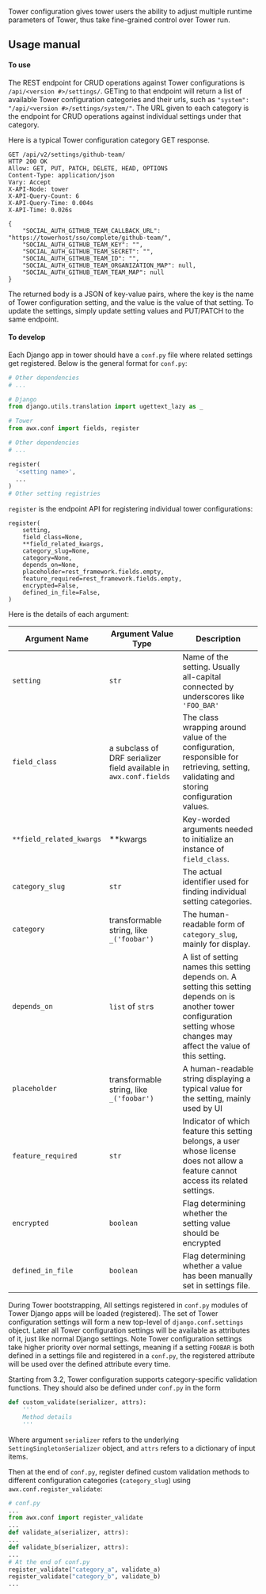 Tower configuration gives tower users the ability to adjust multiple runtime parameters of Tower, thus take fine-grained control over Tower run.

## Usage manual

#### To use
The REST endpoint for CRUD operations against Tower configurations is `/api/<version #>/settings/`. GETing to that endpoint will return a list of available Tower configuration categories and their urls, such as `"system": "/api/<version #>/settings/system/"`. The URL given to each category is the endpoint for CRUD operations against individual settings under that category.

Here is a typical Tower configuration category GET response.
```
GET /api/v2/settings/github-team/
HTTP 200 OK
Allow: GET, PUT, PATCH, DELETE, HEAD, OPTIONS
Content-Type: application/json
Vary: Accept
X-API-Node: tower
X-API-Query-Count: 6
X-API-Query-Time: 0.004s
X-API-Time: 0.026s

{
    "SOCIAL_AUTH_GITHUB_TEAM_CALLBACK_URL": "https://towerhost/sso/complete/github-team/",
    "SOCIAL_AUTH_GITHUB_TEAM_KEY": "",
    "SOCIAL_AUTH_GITHUB_TEAM_SECRET": "",
    "SOCIAL_AUTH_GITHUB_TEAM_ID": "",
    "SOCIAL_AUTH_GITHUB_TEAM_ORGANIZATION_MAP": null,
    "SOCIAL_AUTH_GITHUB_TEAM_TEAM_MAP": null
}
```

The returned body is a JSON of key-value pairs, where the key is the name of Tower configuration setting, and the value is the value of that setting. To update the settings, simply update setting values and PUT/PATCH to the same endpoint.

#### To develop
Each Django app in tower should have a `conf.py` file where related settings get registered. Below is the general format for `conf.py`:

```python
# Other dependencies
# ...

# Django
from django.utils.translation import ugettext_lazy as _

# Tower
from awx.conf import fields, register

# Other dependencies
# ...

register(
  '<setting name>',
  ...
)
# Other setting registries
```

`register` is the endpoint API for registering individual tower configurations:
```
register(
    setting,
    field_class=None,
    **field_related_kwargs,
    category_slug=None,
    category=None,
    depends_on=None,
    placeholder=rest_framework.fields.empty,
    feature_required=rest_framework.fields.empty,
    encrypted=False,
    defined_in_file=False,
)
```
Here is the details of each argument:

| Argument Name               | Argument Value Type                                                  | Description                                                                                                                                                                   |
|--------------------------|-------------------------------------------------------------------|-------------------------------------------------------------------------------------------------------------------------------------------------------------------------------|
| `setting`                | `str`                                                             | Name of the setting. Usually all-capital connected by underscores like `'FOO_BAR'`                                                                                            |
| `field_class`            | a subclass of DRF serializer field available in `awx.conf.fields` | The class wrapping around value of the configuration, responsible for retrieving, setting, validating and storing configuration values.                                       |
| `**field_related_kwargs` | **kwargs                                                          | Key-worded arguments needed to initialize an instance of `field_class`.                                                                                                       |
| `category_slug`          | `str`                                                             | The actual identifier used for finding individual setting categories.                                                                                                         |
| `category`               | transformable string, like `_('foobar')`                          | The human-readable form of `category_slug`, mainly for display.                                                                                                               |
| `depends_on`             | `list` of `str`s                                                  | A list of setting names this setting depends on. A setting this setting depends on is another tower configuration setting whose changes may affect the value of this setting. |
| `placeholder`            | transformable string, like `_('foobar')`                          | A human-readable string displaying a typical value for the setting, mainly used by UI                                                                                         |
| `feature_required`       | `str`                                                             | Indicator of which feature this setting belongs, a user whose license does not allow a feature cannot access its related settings.                                            |
| `encrypted`              | `boolean`                                                         | Flag determining whether the setting value should be encrypted                                                                                                                |
| `defined_in_file`        | `boolean`                                                         | Flag determining whether a value has been manually set in settings file.                                                                                                      |

During Tower bootstrapping, All settings registered in `conf.py` modules of Tower Django apps will be loaded (registered). The set of Tower configuration settings will form a new top-level of `django.conf.settings` object. Later all Tower configuration settings will be available as attributes of it, just like normal Django settings. Note Tower configuration settings take higher priority over normal settings, meaning if a setting `FOOBAR` is both defined in a settings file and registered in a `conf.py`, the registered attribute will be used over the defined attribute every time.

Starting from 3.2, Tower configuration supports category-specific validation functions. They should also be defined under `conf.py` in the form
```python
def custom_validate(serializer, attrs):
    '''
    Method details
    '''
```
Where argument `serializer` refers to the underlying `SettingSingletonSerializer` object, and `attrs` refers to a dictionary of input items.

Then at the end of `conf.py`, register defined custom validation methods to different configuration categories (`category_slug`) using `awx.conf.register_validate`:
```python
# conf.py
...
from awx.conf import register_validate
...
def validate_a(serializer, attrs):
...
def validate_b(serializer, attrs):
...
# At the end of conf.py
register_validate("category_a", validate_a)
register_validate("category_b", validate_b)
...
```
